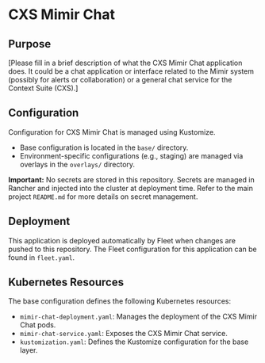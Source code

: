 # CXS Mimir Chat

## Purpose
[Please fill in a brief description of what the CXS Mimir Chat application does. It could be a chat application or interface related to the Mimir system (possibly for alerts or collaboration) or a general chat service for the Context Suite (CXS).]

## Configuration
Configuration for CXS Mimir Chat is managed using Kustomize.
- Base configuration is located in the `base/` directory.
- Environment-specific configurations (e.g., staging) are managed via overlays in the `overlays/` directory.

**Important:** No secrets are stored in this repository. Secrets are managed in Rancher and injected into the cluster at deployment time. Refer to the main project `README.md` for more details on secret management.

## Deployment
This application is deployed automatically by Fleet when changes are pushed to this repository. The Fleet configuration for this application can be found in `fleet.yaml`.

## Kubernetes Resources
The base configuration defines the following Kubernetes resources:
- `mimir-chat-deployment.yaml`: Manages the deployment of the CXS Mimir Chat pods.
- `mimir-chat-service.yaml`: Exposes the CXS Mimir Chat service.
- `kustomization.yaml`: Defines the Kustomize configuration for the base layer.
